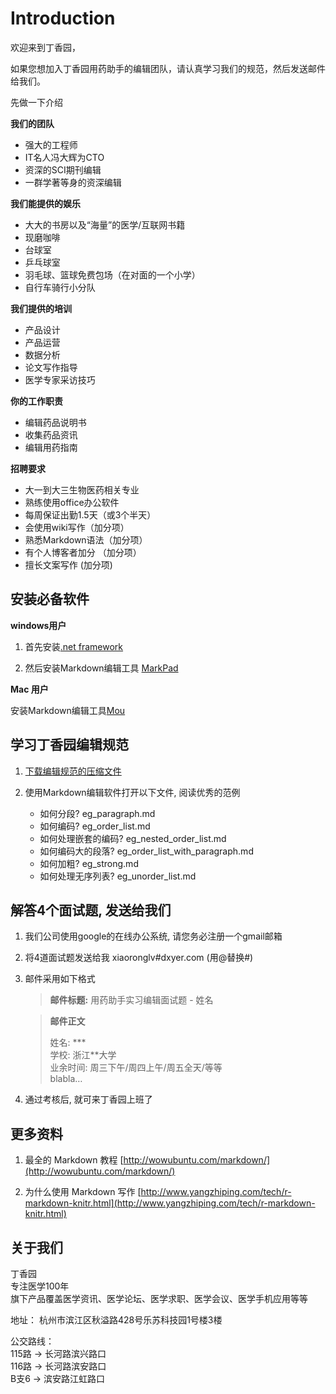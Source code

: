 # Introduction

欢迎来到丁香园，

如果您想加入丁香园用药助手的编辑团队，请认真学习我们的规范，然后发送邮件给我们。

先做一下介绍

**我们的团队**

* 强大的工程师
* IT名人冯大辉为CTO
* 资深的SCI期刊编辑
* 一群学著等身的资深编辑



**我们能提供的娱乐**

* 大大的书房以及“海量”的医学/互联网书籍
* 现磨咖啡
* 台球室
* 乒乓球室
* 羽毛球、篮球免费包场（在对面的一个小学）
* 自行车骑行小分队

**我们提供的培训**

* 产品设计
* 产品运营
* 数据分析
* 论文写作指导
* 医学专家采访技巧


**你的工作职责**

*  编辑药品说明书
*  收集药品资讯
*  编辑用药指南

**招聘要求**
* 大一到大三生物医药相关专业
* 熟练使用office办公软件
* 每周保证出勤1.5天（或3个半天）
* 会使用wiki写作（加分项）
* 熟悉Markdown语法（加分项）
* 有个人博客者加分 （加分项）
* 擅长文案写作 (加分项)


## 安装必备软件

**windows用户**

1. 首先安装[.net framework](http://sdrv.ms/YsVIwS) 
	
2. 然后安装Markdown编辑工具 [MarkPad](http://sdrv.ms/Z0Pap6)

**Mac 用户**

安装Markdown编辑工具[Mou](http://mouapp.com)


## 学习丁香园编辑规范

1. [下载编辑规范的压缩文件](http://github.com/xiaoronglv/drug_edit_rule/archive/master.zip) 

2. 使用Markdown编辑软件打开以下文件, 阅读优秀的范例

	* 如何分段?  eg_paragraph.md
	* 如何编码? eg_order_list.md
	* 如何处理嵌套的编码? eg_nested_order_list.md
	* 如何编码大的段落? eg_order_list_with_paragraph.md
	* 如何加粗? eg_strong.md
	* 如何处理无序列表? eg_unorder_list.md

		
## 解答4个面试题, 发送给我们

1. 我们公司使用google的在线办公系统, 请您务必注册一个gmail邮箱
2. 将4道面试题发送给我 xiaoronglv#dxyer.com (用@替换#)
3. 邮件采用如下格式

	> **邮件标题:** 用药助手实习编辑面试题 - 姓名 
	
	> **邮件正文**  
	>
	> 姓名: ***  
	> 学校: 浙江\*\*大学  
	> 业余时间: 周三下午/周四上午/周五全天/等等  
	> blabla…


4. 通过考核后, 就可来丁香园上班了


## 更多资料

1. 最全的 Markdown 教程 [http://wowubuntu.com/markdown/](http://wowubuntu.com/markdown/)

2. 为什么使用 Markdown 写作 [http://www.yangzhiping.com/tech/r-markdown-knitr.html](http://www.yangzhiping.com/tech/r-markdown-knitr.html)



## 关于我们

丁香园  
专注医学100年  
旗下产品覆盖医学资讯、医学论坛、医学求职、医学会议、医学手机应用等等  

地址： 杭州市滨江区秋溢路428号乐苏科技园1号楼3楼

公交路线：   
115路 -> 长河路滨兴路口  
116路 -> 长河路滨安路口  
B支6  -> 滨安路江虹路口  
